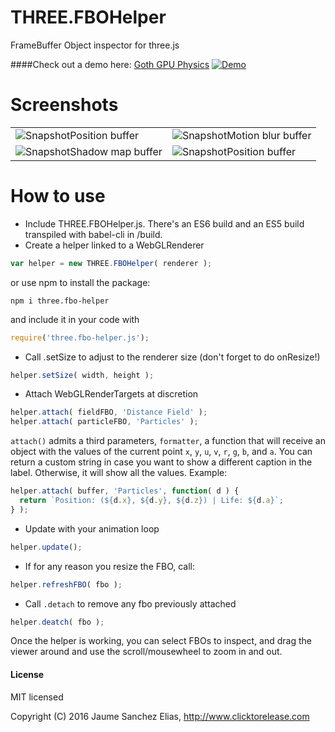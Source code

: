 # THREE.FBOHelper
FrameBuffer Object inspector for three.js

####Check out a demo here: [Goth GPU Physics](https://www.clicktorelease.com/code/THREE.FBOHelper/#512)
<a href="https://www.clicktorelease.com/code/THREE.FBOHelper/" ><img src="https://raw.githubusercontent.com/spite/THREE.FBOHelper/master/about/demo.jpg" alt="Demo"/></a>
# Screenshots

<table>
<tr>
<td><img src="https://raw.githubusercontent.com/spite/THREE.FBOHelper/master/about/snapshot1.jpg" alt="Snapshot"/>Position buffer</td>
<td><img src="https://raw.githubusercontent.com/spite/THREE.FBOHelper/master/about/snapshot2.jpg" alt="Snapshot"/>Motion blur buffer</td>
</tr>
<tr>
<td><img src="https://raw.githubusercontent.com/spite/THREE.FBOHelper/master/about/snapshot3.jpg" alt="Snapshot"/>Shadow map buffer</td>
<td><img src="https://raw.githubusercontent.com/spite/THREE.FBOHelper/master/about/snapshot4.jpg" alt="Snapshot"/>Position buffer</td>
</tr>
</table>

# How to use

- Include THREE.FBOHelper.js. There's an ES6 build and an ES5 build transpiled with babel-cli in /build.
- Create a helper linked to a WebGLRenderer
```js
var helper = new THREE.FBOHelper( renderer );
```
or use npm to install the package:
```
npm i three.fbo-helper
```
and include it in your code with
```js
require('three.fbo-helper.js');
```
- Call .setSize to adjust to the renderer size (don't forget to do onResize!)
```js
helper.setSize( width, height );
```
- Attach WebGLRenderTargets at discretion
```js
helper.attach( fieldFBO, 'Distance Field' );
helper.attach( particleFBO, 'Particles' );
```
```attach()``` admits a third parameters, ```formatter```, a function that will receive an object with the values of the current point ```x```, ```y```, ```u```, ```v```, ```r```, ```g```, ```b```, and ```a```. You can return a custom string in case you want to show a different caption in the label. Otherwise, it will show all the values. 
Example:
```js
helper.attach( buffer, 'Particles', function( d ) {
  return `Position: (${d.x}, ${d.y}, ${d.z}) | Life: ${d.a}`;
} );
```
- Update with your animation loop
```js
helper.update();
```
- If for any reason you resize the FBO, call:
```js
helper.refreshFBO( fbo );
````

- Call ```.detach``` to remove any fbo previously attached
```js
helper.deatch( fbo );
````

Once the helper is working, you can select FBOs to inspect, and drag the viewer around and use the scroll/mousewheel to zoom in and out.

#### License ####

MIT licensed

Copyright (C) 2016 Jaume Sanchez Elias, http://www.clicktorelease.com

